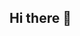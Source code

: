 ## Hi there 👋

<!--

**Here are some ideas to get you started:**

🙋‍♀️ Metaegg working on web3 through NFT, Gaming, Entertainment, and DeFi. MEGG is a token made to support what’s next, controlled, and built on by the community. It will serve as a decentralized protocol layer for community-led initiatives that drive culture forward into the metaverse & gaming.
🌈 Contribution guidelines - how can the community get involved?
👩‍💻 Useful resources - where can the community find your docs? Is there anything else the community should know?
🍿 Fun facts - what does your team eat for breakfast?
🧙 Remember, you can do mighty things with the power of [Markdown](https://docs.github.com/github/writing-on-github/getting-started-with-writing-and-formatting-on-github/basic-writing-and-formatting-syntax)
-->

